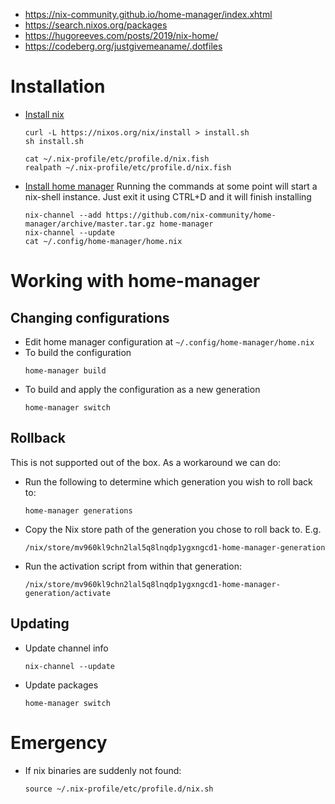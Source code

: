* https://nix-community.github.io/home-manager/index.xhtml
* https://search.nixos.org/packages
* https://hugoreeves.com/posts/2019/nix-home/
* https://codeberg.org/justgivemeaname/.dotfiles

# Installation

* [Install nix](https://nixos.org/download/)
  ```shell
  curl -L https://nixos.org/nix/install > install.sh
  sh install.sh
        
  cat ~/.nix-profile/etc/profile.d/nix.fish
  realpath ~/.nix-profile/etc/profile.d/nix.fish
  ```
* [Install home manager](https://nix-community.github.io/home-manager/index.xhtml#ch-installation)
  Running the commands at some point will start a nix-shell instance. Just exit it using CTRL+D and it will finish
  installing

  ```shell
  nix-channel --add https://github.com/nix-community/home-manager/archive/master.tar.gz home-manager
  nix-channel --update
  cat ~/.config/home-manager/home.nix
  ```

# Working with home-manager

## Changing configurations

* Edit home manager configuration at `~/.config/home-manager/home.nix`
* To build the configuration
  ```shell
  home-manager build
  ```
* To build and apply the configuration as a new generation
  ```shell
  home-manager switch
  ```

## Rollback

This is not supported out of the box. As a workaround we can do:

* Run the following to determine which generation you wish to roll back to:
   ```shell
   home-manager generations
   ```

* Copy the Nix store path of the generation you chose to roll back to. E.g.
   ```text
   /nix/store/mv960kl9chn2lal5q8lnqdp1ygxngcd1-home-manager-generation
   ```
* Run the activation script from within that generation:
   ```shell
   /nix/store/mv960kl9chn2lal5q8lnqdp1ygxngcd1-home-manager-generation/activate
   ```

## Updating

* Update channel info
  ```shell
  nix-channel --update
  ```
* Update packages
  ```shell
  home-manager switch
  ```

# Emergency

* If nix binaries are suddenly not found:
  ```shell
  source ~/.nix-profile/etc/profile.d/nix.sh
  ```
